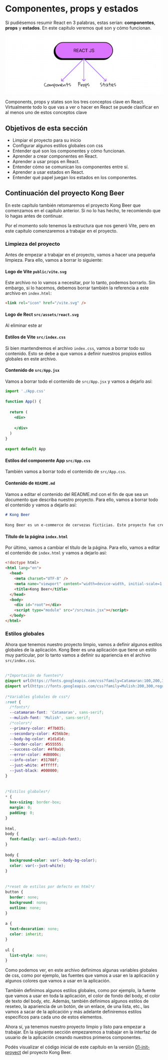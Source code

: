 # Componentes, props y estados

Si pudiésemos resumir React en 3 palabras, estas serían: **componentes**, **props** y **estados**. En este capítulo veremos qué son y cómo funcionan.

![1702292263570](image/01-introducción-a-la-sección/1702292263570.png)

Components, props y states son los tres conceptos clave en React. Virtualmente todo lo que vas a ver o hacer en React se puede clasificar en al menos uno de estos conceptos clave

## Objetivos de esta sección

- Limpiar el proyecto para su inicio
- Configurar algunos estilos globales con css
- Entender qué son los componentes y cómo funcionan.
- Aprender a crear componentes en React.
- Aprender a usar props en React.
- Entender cómo se comunican los componentes entre sí.
- Aprender a usar estados en React.
- Entender qué papel juegan los estados en los componentes.

## Continuación del proyecto Kong Beer

En este capítulo también retomaremos el proyecto Kong Beer que comenzamos en el capítulo anterior. Si no lo has hecho, te recomiendo que lo hagas antes de continuar.

Por el momento solo tenemos la estructura que nos generó Vite, pero en este capítulo comenzaremos a trabajar en el proyecto.

### Limpieza del proyecto

Antes de empezar a trabajar en el proyecto, vamos a hacer una pequeña limpieza. Para ello, vamos a borrar lo siguiente:

#### Logo de Vite `public/vite.svg`

Este archivo no lo vamos a necesitar, por lo tanto, podemos borrarlo. Sin embargo, si lo hacemos, debemos borrar también la referencia a este archivo en `index.html`:

```html
<link rel="icon" href="/vite.svg" />
```

#### Logo de Rect `src/assets/react.svg`

Al eliminar este ar

#### Estilos de Vite `src/index.css`

Si bien mantendremos el archivo `index.css`, vamos a borrar todo su contenido. Esto se debe a que vamos a definir nuestros propios estilos globales en este archivo.

#### Contenido de `src/App.jsx`

Vamos a borrar todo el contenido de `src/App.jsx` y vamos a dejarlo así:

```jsx
import './App.css'

function App() {

  return (
    <div>

    </div>
  )
}

export default App
```

#### Estilos del componente App `src/App.css`

También vamos a borrar todo el contenido de `src/App.css`.

#### Contenido de `README.md`

Vamos a editar el contenido del README.md con el fín de que sea un documento que describa nuestro proyecto. Para ello, vamos a borrar todo el contenido y vamos a dejarlo así:

```md
# Kong Beer

Kong Beer es un e-commerce de cervezas ficticias. Este proyecto fue creado con el fín de aprender React.
```

#### Título de la página `index.html`

Por último, vamos a cambiar el título de la página. Para ello, vamos a editar el contenido de `index.html` y vamos a dejarlo así:

```html
<!doctype html>
<html lang="en">
  <head>
    <meta charset="UTF-8" />
    <meta name="viewport" content="width=device-width, initial-scale=1.0" />
    <title>Kong Beer</title>
  </head>
  <body>
    <div id="root"></div>
    <script type="module" src="/src/main.jsx"></script>
  </body>
</html>
```

### Estilos globales

Ahora que tenemos nuestro proyecto limpio, vamos a definir algunos estilos globales de la aplicación. Kong Beer es una aplicación que tiene un estilo muy particular, por lo tanto vamos a definir su apariencia en el archivo `src/index.css`.

```css

/*Importación de fuentes*/
@import url(https://fonts.googleapis.com/css?family=Catamaran:100,200,300,regular,500,600,700,800,900);
@import url(https://fonts.googleapis.com/css?family=Mulish:200,300,regular,500,600,700,800,900,200italic,300italic,italic,500italic,600italic,700italic,800italic,900italic);

/*Variables globales de css*/
:root {
  /*fonts*/
  --catamaran-font: 'Catamaran', sans-serif;
  --mulish-font: 'Mulish', sans-serif;
  /*colors*/
  --primary-color: #f7b035;
  --secondary-color: #256b3e;
  --body-bg-color: #1d1d1d;
  --border-color: #555555;
  --success-color: #4f8a10;
  --error-color: #d8000c;
  --info-color: #31708f;
  --just-white: #ffffff;
  --just-black: #000000;
}


/*Estilos globales*/
* {
  box-sizing: border-box;
  margin: 0;
  padding: 0;
}

html,
body {
  font-family: var(--mulish-font);
}

body {
  background-color: var(--body-bg-color);
  color: var(--just-white);
}


/*reset de estilos por defecto en html*/
button {
  border: none;
  background: none;
  outline: none;
}

a {
  text-decoration: none;
  color: inherit;
}

ul {
  list-style: none;
}

```

Como podemos ver, en este archivo definimos algunas variables globales de css, como por ejemplo, las fuentes que vamos a usar en la aplicación y algunos colores que vamos a usar en la aplicación.

También definimos algunos estilos globales, como por ejemplo, la fuente que vamos a usar en toda la aplicación, el color de fondo del body, el color de texto del body, etc. Además, también definimos algunos estilos de reseteo, la apariencia de un botón, de un enlace, de una lista, etc., las vamos a sacar de la aplicación y más adelante definiremos estilos específicos para cada uno de estos elementos.

Ahora sí, ya tenemos nuestro proyecto limpio y listo para empezar a trabajar. En la siguiente sección empezaremos a trabajar en la interfaz de usuario de la aplicación creando nuestros primeros componentes.

Podés visualizar el código inicial de este capítulo en la versión [01-init-proyect](https://github.com/joshuacba08/kong-beer-react-book-project/releases/tag/Version) del proyecto Kong Beer.
